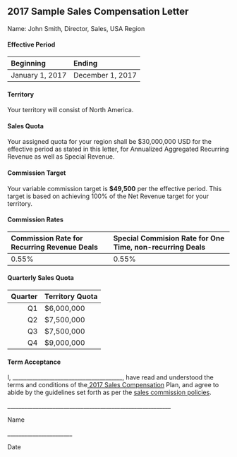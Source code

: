 ## 2017 Sample Sales Compensation Letter

Name: John Smith, Director, Sales, USA Region

#### Effective Period

| Beginning | Ending |
| :--- | :--- |
| January 1, 2017 | December 1, 2017 |

#### Territory

Your territory will consist of North America.

#### Sales Quota

Your assigned quota for your region shall be $30,000,000 USD for the effective period as stated in this letter, for Annualized Aggregated Recurring Revenue as well as Special Revenue.

#### Commission Target

Your variable commission target is **$49,500** per the effective period. This target is based on achieving 100% of the Net Revenue target for your territory.

#### Commission Rates

| Commission Rate for Recurring Revenue Deals | Special Commision Rate for One Time, non-recurring Deals |
| :--- | :--- |
| 0.55% | 0.55% |

#### Quarterly Sales Quota

| Quarter | Territory Quota |
| ---: | :--- |
| Q1 | $6,000,000 |
| Q2 | $7,500,000 |
| Q3 | $7,500,000 |
| Q4 | $9,000,000 |

#### Term Acceptance

I, \_\_\_\_\_\_\_\_\_\_\_\_\_\_\_\_\_\_\_\_\_\_\_\_\_\_\_\_\_\_\_\_\_\_\_\_\_\_\_, have read and understood the terms and conditions of the[ 2017 Sales Compensation](/annual-agreements/2017/2017-sales-compensation-plan.md) Plan, and agree to abide by the guidelines set forth as per the [sales commission policies](/chapter1/supplemental-policies-for-bonuses-commissions-and-other-performance-based-payments.md).



\_\_\_\_\_\_\_\_\_\_\_\_\_\_\_\_\_\_\_\_\_\_\_\_\_\_\_\_\_\_\_\_\_\_\_\_\_\_\_\_\_\_\_\_\_\_\_\_\_\_\_\_\_\_\_\_\_\_

Name

\_\_\_\_\_\_\_\_\_\_\_\_\_\_\_\_\_\_\_\_\_\_\_

Date

